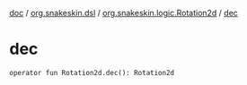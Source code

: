 [doc](../../index.md) / [org.snakeskin.dsl](../index.md) / [org.snakeskin.logic.Rotation2d](index.md) / [dec](./dec.md)

# dec

`operator fun Rotation2d.dec(): Rotation2d`